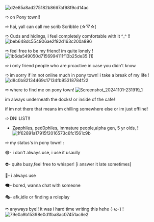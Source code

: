 ![d2e85a8ad275182b8667af98f9cd14ac](https://github.com/user-attachments/assets/dfbb8dcf-58a9-45c4-a208-76e847576b4a)



 ➱ on Pony town!!


 ➱ hai, yall can call me scrib      Scribble (⁠☆⁠▽⁠☆⁠)
  
  ➱ Cuds and hidings, i feel completely comfortable with it ^_^
!!![beb648dc554906ae2f82d163c200a896](https://github.com/user-attachments/assets/991800b3-7d21-4ef9-bfda-477edfc05a4b)



  
  ➱ feel free to be my friend! im quite lonely
 !![1b6da549050d7156994111f13b25de35 (1)](https://github.com/user-attachments/assets/cc1840d7-7970-4b67-9763-ba8d57a7337b)



  ➱ i only friend people who are proactive in case you didn't know

  ➱ im sorry if im not online much in pony town! i take a break of my life
!![d8c0b82134469c17134fb95318784f22](https://github.com/user-attachments/assets/3828c76c-4679-403b-a95c-cdea3a69135c)


 ➱ where to find me on pony town!
 ![Screenshot_20241101-231919_1](https://github.com/user-attachments/assets/1be6851a-ad25-441f-8ba9-57d365ba6458)


im always underneath the docks! or inside of the cafe!

if im not there that means im chilling somewhere else or im just offline!


 ➱ DNI LIST!!

- Zøøphiles, ped0philes, immature people,alpha gen, 5 yr olds,
  !![1f62891a17915f2016573c6fc1561c9b](https://github.com/user-attachments/assets/06101f66-2f32-4460-b8df-c89601f20785)


 

 ➱ my status's in pony town! :
 
🟢- i don't always use, i use it usaully

⛔- quite busy,feel free to whisper! [i answer it late sometimes]
 
🌙- i always use 

🗨️- bored, wanna chat with someone

🎭- afk,idle or finding a roleplay

➱ anyways bye!! it was i hard time writing this hehe (⁠･⁠ω⁠･)
!![79e0a9b15398e0d1fba8ac07451ac6e2](https://github.com/user-attachments/assets/79107c06-48f8-4221-9975-a7c1cd09df21)













 


 
